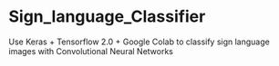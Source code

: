 # Sign_language_Classifier
Use Keras + Tensorflow 2.0 + Google Colab to classify sign language images with Convolutional Neural Networks
